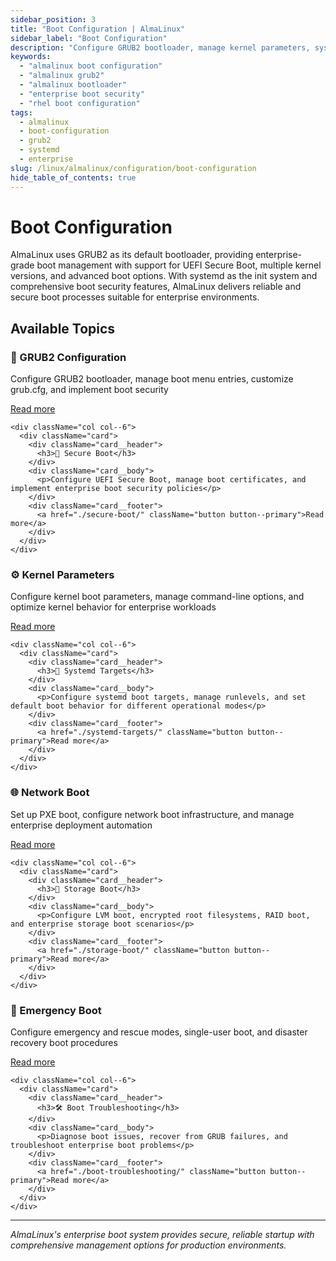 ```yaml
---
sidebar_position: 3
title: "Boot Configuration | AlmaLinux"
sidebar_label: "Boot Configuration"
description: "Configure GRUB2 bootloader, manage kernel parameters, systemd boot targets, and enterprise boot security for AlmaLinux systems."
keywords:
  - "almalinux boot configuration"
  - "almalinux grub2"
  - "almalinux bootloader"
  - "enterprise boot security"
  - "rhel boot configuration"
tags:
  - almalinux
  - boot-configuration
  - grub2
  - systemd
  - enterprise
slug: /linux/almalinux/configuration/boot-configuration
hide_table_of_contents: true
---
```


# Boot Configuration

AlmaLinux uses GRUB2 as its default bootloader, providing enterprise-grade boot management with support for UEFI Secure Boot, multiple kernel versions, and advanced boot options. With systemd as the init system and comprehensive boot security features, AlmaLinux delivers reliable and secure boot processes suitable for enterprise environments.

## Available Topics

<div className="container">
  <div className="row">
    <div className="col col--6">
      <div className="card">
        <div className="card__header">
          <h3>🚀 GRUB2 Configuration</h3>
        </div>
        <div className="card__body">
          <p>Configure GRUB2 bootloader, manage boot menu entries, customize grub.cfg, and implement boot security</p>
        </div>
        <div className="card__footer">
          <a href="./grub2-configuration/" className="button button--primary">Read more</a>
        </div>
      </div>
    </div>
    
    <div className="col col--6">
      <div className="card">
        <div className="card__header">
          <h3>🔐 Secure Boot</h3>
        </div>
        <div className="card__body">
          <p>Configure UEFI Secure Boot, manage boot certificates, and implement enterprise boot security policies</p>
        </div>
        <div className="card__footer">
          <a href="./secure-boot/" className="button button--primary">Read more</a>
        </div>
      </div>
    </div>
  </div>

  <div className="row">
    <div className="col col--6">
      <div className="card">
        <div className="card__header">
          <h3>⚙️ Kernel Parameters</h3>
        </div>
        <div className="card__body">
          <p>Configure kernel boot parameters, manage command-line options, and optimize kernel behavior for enterprise workloads</p>
        </div>
        <div className="card__footer">
          <a href="./kernel-parameters/" className="button button--primary">Read more</a>
        </div>
      </div>
    </div>
    
    <div className="col col--6">
      <div className="card">
        <div className="card__header">
          <h3>🎯 Systemd Targets</h3>
        </div>
        <div className="card__body">
          <p>Configure systemd boot targets, manage runlevels, and set default boot behavior for different operational modes</p>
        </div>
        <div className="card__footer">
          <a href="./systemd-targets/" className="button button--primary">Read more</a>
        </div>
      </div>
    </div>
  </div>

  <div className="row">
    <div className="col col--6">
      <div className="card">
        <div className="card__header">
          <h3>🌐 Network Boot</h3>
        </div>
        <div className="card__body">
          <p>Set up PXE boot, configure network boot infrastructure, and manage enterprise deployment automation</p>
        </div>
        <div className="card__footer">
          <a href="./network-boot/" className="button button--primary">Read more</a>
        </div>
      </div>
    </div>
    
    <div className="col col--6">
      <div className="card">
        <div className="card__header">
          <h3>💾 Storage Boot</h3>
        </div>
        <div className="card__body">
          <p>Configure LVM boot, encrypted root filesystems, RAID boot, and enterprise storage boot scenarios</p>
        </div>
        <div className="card__footer">
          <a href="./storage-boot/" className="button button--primary">Read more</a>
        </div>
      </div>
    </div>
  </div>

  <div className="row">
    <div className="col col--6">
      <div className="card">
        <div className="card__header">
          <h3>🚨 Emergency Boot</h3>
        </div>
        <div className="card__body">
          <p>Configure emergency and rescue modes, single-user boot, and disaster recovery boot procedures</p>
        </div>
        <div className="card__footer">
          <a href="./emergency-boot/" className="button button--primary">Read more</a>
        </div>
      </div>
    </div>
    
    <div className="col col--6">
      <div className="card">
        <div className="card__header">
          <h3>🛠️ Boot Troubleshooting</h3>
        </div>
        <div className="card__body">
          <p>Diagnose boot issues, recover from GRUB failures, and troubleshoot enterprise boot problems</p>
        </div>
        <div className="card__footer">
          <a href="./boot-troubleshooting/" className="button button--primary">Read more</a>
        </div>
      </div>
    </div>
  </div>
</div>

---

*AlmaLinux's enterprise boot system provides secure, reliable startup with comprehensive management options for production environments.*